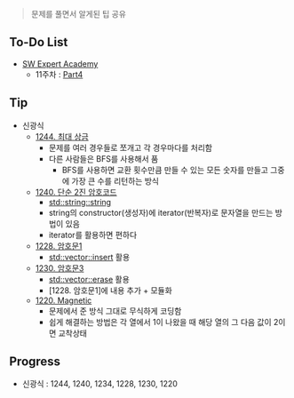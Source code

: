 > 문제를 풀면서 알게된 팁 공유

## To-Do List
- [SW Expert Academy](https://www.swexpertacademy.com/main/main.do)
    - 11주차 : [Part4](https://www.swexpertacademy.com/main/talk/solvingClub/problemBoxDetail.do?solveclubId=AV6kld8aisgDFASb&probBoxId=AV-4MojKLNADFATz&leftPage=1)
    
## Tip
- 신광식
    - [1244. 최대 상금](https://github.com/mel1015/algorithm-study/blob/1244/algorithm-study/week_11/1244_mel1015.cpp)
        - 문제를 여러 경우들로 쪼개고 각 경우마다를 처리함
        - 다른 사람들은 BFS를 사용해서 품
            - BFS를 사용하면 교환 횟수만큼 만들 수 있는 모든 숫자를 만들고 그중에 가장 큰 수를 리턴하는 방식
    - [1240. 단순 2진 암호코드](https://github.com/mel1015/algorithm-study/blob/1240/algorithm-study/week_11/1240_mel1015.cpp)
        - [std::string::string](http://www.cplusplus.com/reference/string/string/string/)
        - string의 constructor(생성자)에 iterator(반복자)로 문자열을 만드는 방법이 있음
        - iterator를 활용하면 편하다
    - [1228. 암호문1](https://github.com/mel1015/algorithm-study/blob/1228/algorithm-study/week_11/1228_mel1015.cpp)
        - [std::vector::insert](http://www.cplusplus.com/reference/vector/vector/insert/) 활용
    - [1230. 암호문3](https://github.com/mel1015/algorithm-study/blob/1230/algorithm-study/week_11/1230_mel1015.cpp)
        - [std::vector::erase](http://www.cplusplus.com/reference/vector/vector/erase/) 활용
        - [1228. 암호문1]에 내용 추가 + 모듈화
    - [1220. Magnetic](https://github.com/mel1015/algorithm-study/blob/1220/algorithm-study/week_11/1220_mel1015.cpp)
        - 문제에서 준 방식 그대로 무식하게 코딩함
        - 쉽게 해결하는 방법은 각 열에서 1이 나왔을 때 해당 열의 그 다음 값이 2이면 교착상태
        
## Progress
- 신광식 : 1244, 1240, 1234, 1228, 1230, 1220